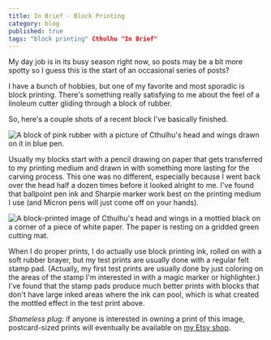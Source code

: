 ```yaml
---
title: In Brief - Block Printing
category: blog
published: true
tags: "block printing" Cthulhu "In Brief"
---
```


My day job is in its busy season right now, so posts may be a bit more spotty
so I guess this is the start of an occasional series of posts?

I have a bunch of hobbies, but one of my favorite and most sporadic is block
printing. There's something really satisfying to me about the feel of a
linoleum cutter gliding through a block of rubber.

So, here's a couple shots of a recent block I've basically finished.

<img src="{{ site.url }}/assets/stamp-traced.jpg" alt="A block of pink rubber with a picture of Cthulhu's head and wings drawn on it in blue pen.">

Usually my blocks start with a pencil drawing on paper that gets transferred
to my printing medium and drawn in with something more lasting for the carving
process. This one was no different, especially because I went back over the
head half a dozen times before it looked alright to me. I've found that
ballpoint pen ink and Sharpie marker work best on the printing medium I use
(and Micron pens will just come off on your hands).

<img src="{{ site.url }}/assets/test-stamp.jpg" alt="A block-printed image of Cthulhu's head and wings in a mottled black on a corner of a piece of white paper. The paper is resting on a gridded green cutting mat.">

When I do proper prints, I do actually use block printing ink, rolled on with
a soft rubber brayer, but my test prints are usually done with a regular felt
stamp pad. (Actually, my first test prints are usually done by just coloring
on the areas of the stamp I'm interested in with a magic marker or highlighter.)
I've found that the stamp pads produce much better prints with blocks that don't
have large inked areas where the ink can pool, which is what created the mottled
effect in the test print above.

_Shameless plug:_ if anyone is interested in owning a print of this image,
postcard-sized prints will eventually be available on
[my Etsy shop](https://www.etsy.com/shop/TheJackalopePrints).
